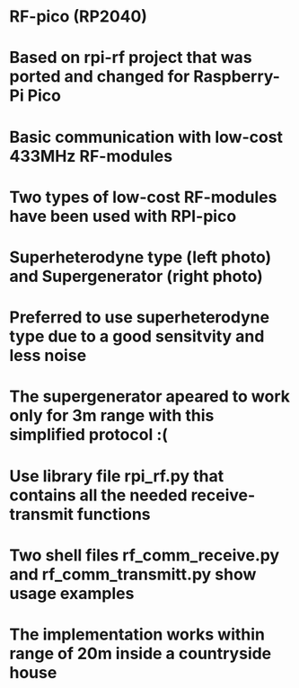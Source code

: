 # RF-pico (RP2040)
# Based on rpi-rf project that was ported and changed for Raspberry-Pi Pico 
# Basic communication with low-cost 433MHz RF-modules
# Two types of low-cost RF-modules have been used with RPI-pico
# Superheterodyne type (left photo) and Supergenerator (right photo)
# Preferred to use superheterodyne type due to a good sensitvity and less noise
# The supergenerator apeared to work only for 3m range with this simplified protocol :(

# Use library file rpi_rf.py that contains all the needed receive-transmit functions
# Two shell files rf_comm_receive.py and rf_comm_transmitt.py show usage examples 

# The implementation works within range of 20m inside a countryside house
